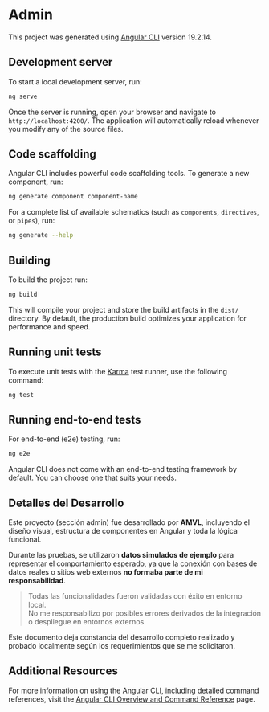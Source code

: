# Admin

This project was generated using [Angular CLI](https://github.com/angular/angular-cli) version 19.2.14.

## Development server

To start a local development server, run:

```bash
ng serve
```

Once the server is running, open your browser and navigate to `http://localhost:4200/`. The application will automatically reload whenever you modify any of the source files.

## Code scaffolding

Angular CLI includes powerful code scaffolding tools. To generate a new component, run:

```bash
ng generate component component-name
```

For a complete list of available schematics (such as `components`, `directives`, or `pipes`), run:

```bash
ng generate --help
```

## Building

To build the project run:

```bash
ng build
```

This will compile your project and store the build artifacts in the `dist/` directory. By default, the production build optimizes your application for performance and speed.

## Running unit tests

To execute unit tests with the [Karma](https://karma-runner.github.io) test runner, use the following command:

```bash
ng test
```

## Running end-to-end tests

For end-to-end (e2e) testing, run:

```bash
ng e2e
```

Angular CLI does not come with an end-to-end testing framework by default. You can choose one that suits your needs.


## Detalles del Desarrollo

Este proyecto (sección admin) fue desarrollado por **AMVL**, incluyendo el diseño visual, estructura de componentes en Angular y toda la lógica funcional.

Durante las pruebas, se utilizaron **datos simulados de ejemplo** para representar el comportamiento esperado, ya que la conexión con bases de datos reales o sitios web externos **no formaba parte de mi responsabilidad**.

> Todas las funcionalidades fueron validadas con éxito en entorno local.  
> No me responsabilizo por posibles errores derivados de la integración o despliegue en entornos externos.

Este documento deja constancia del desarrollo completo realizado y probado localmente según los requerimientos que se me solicitaron.


## Additional Resources

For more information on using the Angular CLI, including detailed command references, visit the [Angular CLI Overview and Command Reference](https://angular.dev/tools/cli) page. 